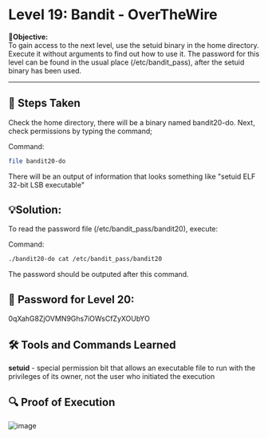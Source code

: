 # Level 19: Bandit - OverTheWire

**🎯Objective:**  
To gain access to the next level, use the setuid binary in the home directory. Execute it without arguments to find out how to use it. The password for this level can be found in the usual place (/etc/bandit_pass), after the setuid binary has been used.

---

## 📝 Steps Taken
Check the home directory, there will be a binary named bandit20-do. Next, check permissions by typing the command;

Command:
   ```bash
   file bandit20-do
```
There will be an output of information that looks something like "setuid ELF 32-bit LSB executable" 


## 💡Solution:

To read the password file (/etc/bandit_pass/bandit20), execute:

  Command:
   ```bash
   ./bandit20-do cat /etc/bandit_pass/bandit20
```
The password should be outputed after this command.

## 🔑 Password for Level 20:
0qXahG8ZjOVMN9Ghs7iOWsCfZyXOUbYO

## 🛠️ Tools and Commands Learned

**setuid** - special permission bit that allows an executable file to run with the privileges of its owner, not the user who initiated the execution

## 🔍 Proof of Execution

![image](https://github.com/user-attachments/assets/b15951dc-6437-46c7-a797-5c542562131f)
